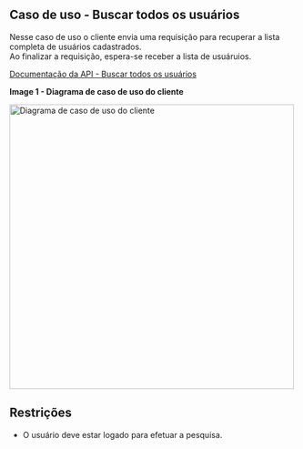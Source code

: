 ## Caso de uso - Buscar todos os usuários

Nesse caso de uso o cliente envia uma requisição para recuperar a lista completa de usuários cadastrados.
</br>
Ao finalizar a requisição, espera-se receber a lista de usuáruios.

[Documentação da API - Buscar todos os usuários](https://documenter.getpostman.com/view/9868741/2s9YkgC4cN#049da9e9-a274-43bd-b1f9-51b9bba357cd)

**Image 1 - Diagrama de caso de uso do cliente**

<img src="https://amor-saude.s3.amazonaws.com/Casos+de+uso+cliente.jpg" width="500" alt="Diagrama de caso de uso do cliente">


## Restrições

- O usuário deve estar logado para efetuar a pesquisa.
